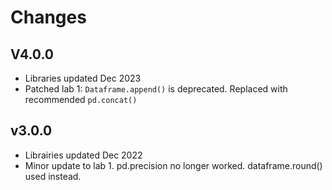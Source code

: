 # Changes

## V4.0.0
* Libraries updated Dec 2023
* Patched lab 1: `Dataframe.append()` is deprecated. Replaced with recommended `pd.concat()`

## v3.0.0
* Librairies updated Dec 2022
* Minor update to lab 1.  pd.precision no longer worked.  dataframe.round() used instead.
